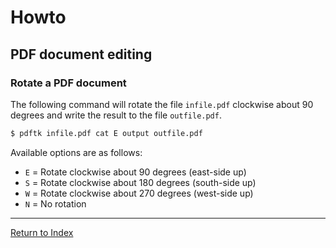 # Howto

## PDF document editing

### Rotate a PDF document

The following command will rotate the file `infile.pdf` clockwise about 90 degrees and write the result to the file `outfile.pdf`.

```bash
$ pdftk infile.pdf cat E output outfile.pdf
```

Available options are as follows:

- `E` = Rotate clockwise about 90 degrees (east-side up)
- `S` = Rotate clockwise about 180 degrees (south-side up)
- `W` = Rotate clockwise about 270 degrees (west-side up)
- `N` = No rotation

---
[Return to Index](../README.md)
